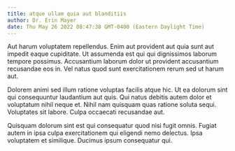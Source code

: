 ```yaml
---
title: atque ullam quia aut blanditiis
author: Dr. Erin Mayer
date: Thu May 26 2022 08:47:38 GMT-0400 (Eastern Daylight Time)
---
```

Aut harum voluptatem repellendus. Enim aut provident aut quia sunt aut impedit eaque cupiditate. Ut assumenda est qui qui dignissimos laborum tempore possimus. Accusantium laborum dolor ut provident accusantium recusandae eos in. Vel natus quod sunt exercitationem rerum sed ut harum aut.

 Dolorem animi sed illum ratione voluptas facilis atque hic. Ut ea dolorum sint qui consequuntur laudantium aut quis. Qui natus debitis autem dolor et voluptatum nihil neque et. Nihil nam quisquam quas ratione soluta sequi. Voluptates sit labore. Culpa occaecati recusandae aut.

 Quisquam dolorum sint est qui consequatur quod nisi fugit omnis. Fugiat autem in ipsa culpa exercitationem qui eligendi nemo delectus. Ipsa voluptatem et similique. Ducimus ipsum consequatur qui.